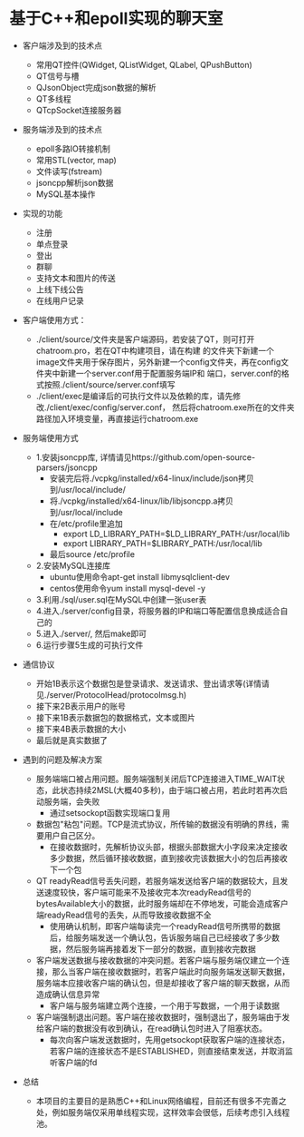 # 基于C++和epoll实现的聊天室

- 客户端涉及到的技术点
   - 常用QT控件(QWidget, QListWidget, QLabel, QPushButton)
   - QT信号与槽
   - QJsonObject完成json数据的解析
   - QT多线程
   - QTcpSocket连接服务器
   
- 服务端涉及到的技术点
   - epoll多路IO转接机制
   - 常用STL(vector, map)
   - 文件读写(fstream)
   - jsoncpp解析json数据
   - MySQL基本操作
   
- 实现的功能
   - 注册
   - 单点登录
   - 登出
   - 群聊
   - 支持文本和图片的传送
   - 上线下线公告
   - 在线用户记录

- 客户端使用方式：
  - ./client/source/文件夹是客户端源码，若安装了QT，则可打开chatroom.pro，若在QT中构建项目，请在构建
  的文件夹下新建一个image文件夹用于保存图片，另外新建一个config文件夹，再在config文件夹中新建一个server.conf用于配置服务端IP和
  端口，server.conf的格式按照./client/source/server.conf填写
  - ./client/exec是编译后的可执行文件以及依赖的库，请先修改./client/exec/config/server.conf，
  然后将chatroom.exe所在的文件夹路径加入环境变量，再直接运行chatroom.exe
  
- 服务端使用方式
  - 1.安装jsoncpp库, 详情请见https://github.com/open-source-parsers/jsoncpp
    - 安装完后将./vcpkg/installed/x64-linux/include/json拷贝到/usr/local/include/
    - 将./vcpkg/installed/x64-linux/lib/libjsoncpp.a拷贝到/usr/local/include
    - 在/etc/profile里追加
        - export LD_LIBRARY_PATH=$LD_LIBRARY_PATH:/usr/local/lib
        - export LIBRARY_PATH=$LIBRARY_PATH:/usr/local/lib
    - 最后source /etc/profile
  - 2.安装MySQL连接库
    - ubuntu使用命令apt-get install libmysqlclient-dev
    - centos使用命令yum install mysql-devel -y
  - 3.利用./sql/user.sql在MySQL中创建一张user表
  - 4.进入./server/config目录，将服务器的IP和端口等配置信息换成适合自己的
  - 5.进入./server/, 然后make即可
  - 6.运行步骤5生成的可执行文件
 
- 通信协议
  - 开始1B表示这个数据包是登录请求、发送请求、登出请求等(详情请见./server/ProtocolHead/protocolmsg.h)
  - 接下来2B表示用户的账号
  - 接下来1B表示数据包的数据格式，文本或图片
  - 接下来4B表示数据的大小
  - 最后就是真实数据了
  
- 遇到的问题及解决方案
  - 服务端端口被占用问题。服务端强制关闭后TCP连接进入TIME_WAIT状态，此状态持续2MSL(大概40多秒)，由于端口被占用，若此时若再次启动服务端，会失败
    - 通过setsockopt函数实现端口复用
  - 数据包"粘包"问题。TCP是流式协议，所传输的数据没有明确的界线，需要用户自己区分。
    - 在接收数据时，先解析协议头部，根据头部数据大小字段来决定接收多少数据，然后循环接收数据，直到接收完该数据大小的包后再接收下一个包
  - QT readyRead信号丢失问题，若服务端发送给客户端的数据较大，且发送速度较快，客户端可能来不及接收完本次readyRead信号的bytesAvailable大小的数据，此时服务端却在不停地发，可能会造成客户端readyRead信号的丢失，从而导致接收数据不全
    - 使用确认机制，即客户端每读完一个readyRead信号所携带的数据后，给服务端发送一个确认包，告诉服务端自己已经接收了多少数据，然后服务端再接着发下一部分的数据，直到接收完数据
  - 客户端发送数据与接收数据的冲突问题。若客户端与服务端仅建立一个连接，那么当客户端在接收数据时，若客户端此时向服务端发送聊天数据，服务端本应接收客户端的确认包，但是却接收了客户端的聊天数据，从而造成确认信息异常
    - 客户端与服务端建立两个连接，一个用于写数据，一个用于读数据
  - 客户端强制退出问题。客户端在接收数据时，强制退出了，服务端由于发给客户端的数据没有收到确认，在read确认包时进入了阻塞状态。
    - 每次向客户端发送数据时，先用getsockopt获取客户端的连接状态，若客户端的连接状态不是ESTABLISHED，则直接结束发送，并取消监听客户端的fd
   
- 总结
   - 本项目的主要目的是熟悉C++和Linux网络编程，目前还有很多不完善之处，例如服务端仅采用单线程实现，这样效率会很低，后续考虑引入线程池。

